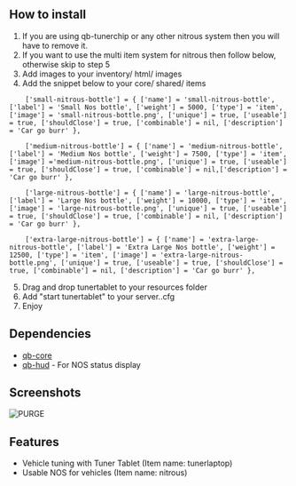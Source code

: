 ## How to install
1. If you are using qb-tunerchip or any other nitrous system then you will have to remove it. 
2. If you want to use the multi item system for nitrous then follow below, otherwise skip to step 5
3. Add images to your inventory/ html/ images
4. Add the snippet below to your core/ shared/ items
```
    ['small-nitrous-bottle'] = { ['name'] = 'small-nitrous-bottle', ['label'] = 'Small Nos bottle', ['weight'] = 5000, ['type'] = 'item', ['image'] = 'small-nitrous-bottle.png', ['unique'] = true, ['useable'] = true, ['shouldClose'] = true, ['combinable'] = nil, ['description'] = 'Car go burr' },

    ['medium-nitrous-bottle'] = { ['name'] = 'medium-nitrous-bottle', ['label'] = 'Medium Nos bottle', ['weight'] = 7500, ['type'] = 'item', ['image'] ='medium-nitrous-bottle.png', ['unique'] = true, ['useable'] = true, ['shouldClose'] = true, ['combinable'] = nil,['description'] = 'Car go burr' },

    ['large-nitrous-bottle'] = { ['name'] = 'large-nitrous-bottle', ['label'] = 'Large Nos bottle', ['weight'] = 10000, ['type'] = 'item', ['image'] = 'large-nitrous-bottle.png', ['unique'] = true, ['useable'] = true, ['shouldClose'] = true, ['combinable'] = nil, ['description'] = 'Car go burr' },

    ['extra-large-nitrous-bottle'] = { ['name'] = 'extra-large-nitrous-bottle', ['label'] = 'Extra Large Nos bottle', ['weight'] = 12500, ['type'] = 'item', ['image'] = 'extra-large-nitrous-bottle.png', ['unique'] = true, ['useable'] = true, ['shouldClose'] = true, ['combinable'] = nil, ['description'] = 'Car go burr' },

```
5. Drag and drop tunertablet to your resources folder
6. Add "start tunertablet" to your server..cfg
7. Enjoy


## Dependencies
- [qb-core](https://github.com/qbcore-framework/qb-core)
- [qb-hud](https://github.com/qbcore-framework/qb-hud) - For NOS status display

## Screenshots
![PURGE](https://media.discordapp.net/attachments/910218898341769236/938217824927776808/screenshot.jpg?width=1037&height=583)

## Features
- Vehicle tuning with Tuner Tablet (Item name: tunerlaptop)
- Usable NOS for vehicles (Item name: nitrous)